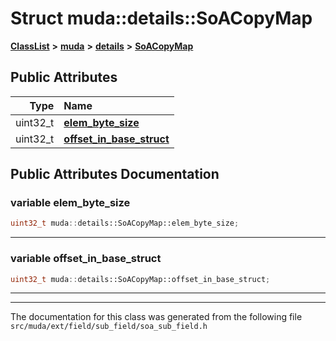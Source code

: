 

# Struct muda::details::SoACopyMap



[**ClassList**](annotated.md) **>** [**muda**](namespacemuda.md) **>** [**details**](namespacemuda_1_1details.md) **>** [**SoACopyMap**](structmuda_1_1details_1_1_so_a_copy_map.md)


























## Public Attributes

| Type | Name |
| ---: | :--- |
|  uint32\_t | [**elem\_byte\_size**](#variable-elem_byte_size)  <br> |
|  uint32\_t | [**offset\_in\_base\_struct**](#variable-offset_in_base_struct)  <br> |












































## Public Attributes Documentation




### variable elem\_byte\_size 

```C++
uint32_t muda::details::SoACopyMap::elem_byte_size;
```




<hr>



### variable offset\_in\_base\_struct 

```C++
uint32_t muda::details::SoACopyMap::offset_in_base_struct;
```




<hr>

------------------------------
The documentation for this class was generated from the following file `src/muda/ext/field/sub_field/soa_sub_field.h`

